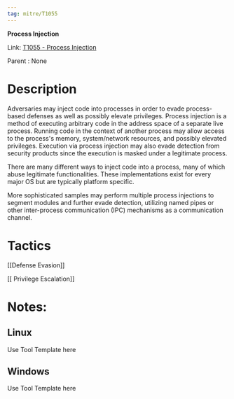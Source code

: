 ```yaml
---
tag: mitre/T1055
---
```


**Process Injection**

Link: [T1055 - Process Injection](https://attack.mitre.org/techniques/T1055)

Parent : None


# Description

Adversaries may inject code into processes in order to evade process-based defenses as well as possibly elevate privileges. Process injection is a method of executing arbitrary code in the address space of a separate live process. Running code in the context of another process may allow access to the process's memory, system/network resources, and possibly elevated privileges. Execution via process injection may also evade detection from security products since the execution is masked under a legitimate process. 

There are many different ways to inject code into a process, many of which abuse legitimate functionalities. These implementations exist for every major OS but are typically platform specific. 

More sophisticated samples may perform multiple process injections to segment modules and further evade detection, utilizing named pipes or other inter-process communication (IPC) mechanisms as a communication channel. 

# Tactics


[[Defense Evasion]]

[[ Privilege Escalation]]


# Notes:

## Linux

Use Tool Template here

## Windows

Use Tool Template here